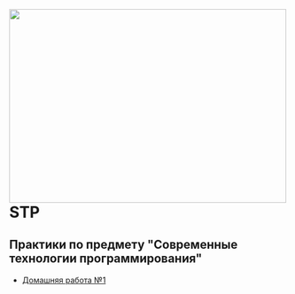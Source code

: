 <img src=https://kartinki-dlya-srisovki.ru/wp-content/uploads/2018/06/kartinki-dlya-srisovki-pikachu-2.jpg width="500" height="350" align="left"/>

# STP
## Практики по предмету "Современные технологии программирования"

* [Домашняя работа №1](https://github.com/Veroniqques/STP/tree/master/Pract1)
